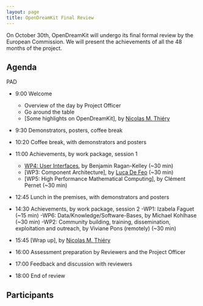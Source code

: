```yaml
---
layout: page
title: OpenDreamKit Final Review
---
```


On October 30th, OpenDreamKit will undergo its final formal review
by the European Commission. We will present the achievements of all the 
48 months of the project.

## Agenda

PAD

- 9:00 Welcome
   - Overview of the day by Project Officer
   - Go around the table
   - [Some highlights on OpenDreamKit], by [Nicolas M. Thiéry](http://Nicolas.Thiery.name)

- 9:30 Demonstrators, posters, coffee break

- 10:20 Coffee break, with demonstrators and posters

- 11:00 Achievements, by work package, session 1
    - [WP4: User Interfaces](wp4.pdf), by Benjamin Ragan-Kelley (~30 min)
    - [WP3: Component Architecture], by [Luca De Feo](https://defeo.lu/) (~30 min)
    - [WP5: High Performance Mathematical Computing], by Clément Pernet (~30 min)
    
- 12:45 Lunch in the premises, with demonstrators and posters

- 14:30 Achievements, by work package, session 2
    -WP1: Izabela Faguet (~15 min) 
    -WP6: Data/Knowledge/Software-Bases, by Michael Kohlhase (~30 min)
    -WP2: Community building, training, dissemination, exploitation and outreach, by Viviane Pons (remotely) (~30 min)
    
- 15:45 [Wrap up], by [Nicolas M. Thiéry](http://Nicolas.Thiery.name)

- 16:00 Assessment preparation by Reviewers and the Project Officer

- 17:00 Feedback and discussion with reviewers

- 18:00 End of review

## Participants

